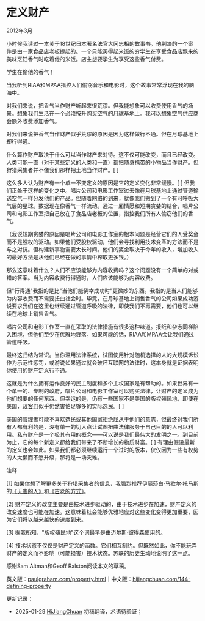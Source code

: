 



# 定义财产

2012年3月

小时候我读过一本关于18世纪日本著名法官大冈忠相的故事书。他判决的一个案件是由一家食品店老板提起的。一个只能买得起米饭的穷学生在享受食品店飘来的美味烹饪香气时吃着他的米饭。店主想要学生为享受这些香气付费。

学生在偷他的香气！

当我听到RIAA和MPAA指控人们偷窃音乐和电影时，这个故事常常浮现在我的脑海中。

对我们来说，把香气当作财产听起来很荒谬。但我能想象可以收费使用香气的场景。想象我们生活在一个必须按升购买空气的月球基地上。我可以想象空气供应商会额外收费添加香气。

对我们来说把香气当作财产似乎荒谬的原因是因为这样做行不通。但在月球基地上却行得通。

什么算作财产取决于什么可以当作财产来对待。这不仅可能改变，而且已经改变。人类可能一直（对于某些定义的人类和一直）都把随身携带的小物品当作财产。但狩猎采集者并不像我们那样把土地当作财产。[ ]

这么多人认为财产有一个单一不变定义的原因是它的定义变化非常缓慢。[ ] 但我们正处于这样的变化之中。唱片公司和电影工作室过去像在月球基地上通过管道输送空气一样分发他们的产品。但随着网络的到来，就像我们搬到了一个有可呼吸大气层的星球。数据现在像香气一样流动。通过一厢情愿和短期贪婪的结合，唱片公司和电影工作室把自己放在了食品店老板的位置，指控我们所有人偷窃他们的香气。

（我说短期贪婪的原因是唱片公司和电影工作室的根本问题是经营它们的人受奖金而不是股权的驱动。如果他们受股权驱动，他们会寻找利用技术变革的方法而不是与之对抗。但构建新事物需要太长时间。他们的奖金取决于今年的收入，增加收入的最好方法是从他们已经在做的事情中榨取更多钱。）

那么这意味着什么？人们不应该能够为内容收费吗？这个问题没有一个简单的对或错的答案。当为内容收费行得通时，人们应该能够为内容收费。

但"行得通"我指的是比"当他们能侥幸成功时"更微妙的东西。我指的是当人们能够为内容收费而不需要扭曲社会时。毕竟，在月球基地上销售香气的公司如果成功游说要求我们在这里也继续通过管道呼吸的法律，即使我们不再需要，他们也可以继续在地球上销售香气。

唱片公司和电影工作室一直在采取的法律措施有很多这种味道。报纸和杂志同样陷入困境，但他们至少在优雅地衰落。如果可能的话，RIAA和MPAA会让我们通过管道呼吸。

最终这归结为常识。当你滥用法律系统，试图使用针对随机选择的人的大规模诉讼作为示范性惩罚，或游说如果通过就会破坏互联网的法律时，这本身就是证据表明你使用的财产定义行不通。

这就是为什么拥有运作良好的民主制度和多个主权国家是有帮助的。如果世界有一个单一的、专制的政府，唱片公司和电影工作室可以购买法律，让财产的定义成为他们想要的任何东西。但幸运的是，仍有一些国家不是美国的版权殖民地，即使在美国，[政客们](http://tctechcrunch2011.files.wordpress.com/2012/01/congress-on-sopa-done.png)似乎仍然害怕足够多的实际选民。[ ]

美国的管理者可能不喜欢选民或其他国家拒绝屈从于他们的意志，但最终对我们所有人都有利的是，没有单一的切入点让试图扭曲法律服务于自己目的的人可以利用。私有财产是一个极其有用的概念——可以说是我们最伟大的发明之一。到目前为止，它的每个新定义都给我们带来了不断增长的物质财富。[ ] 有理由假设最新的定义也会如此。如果我们都必须继续运行一个过时的版本，仅仅因为一些有权势的人太懒而不愿升级，那将是一场灾难。

注释

[1] 如果你想了解更多关于狩猎采集者的信息，我强烈推荐伊丽莎白·马歇尔·托马斯的[《无害的人》](http://www.amazon.com/Harmless-People-Elizabeth-Marshall-Thomas/dp/0394427793)和[《古老的方式》](http://www.amazon.com/Old-Way-Story-First-People/dp/0374225524)。

[2] 财产定义的改变主要是由技术进步驱动的，由于技术进步在加速，财产定义的改变速度也可能在加速。这意味着社会能够优雅地应对这些变化变得更加重要，因为它们将以越来越快的速度到来。

[3] 据我所知，"版权殖民地"这个词最早是由[迈尔斯·彼得森](http://torrentfreak.com/australia-us-copyright-colony-or-just-a-good-friend-120121/)使用的。

[4] 技术状态不仅仅是财产定义的函数。它们相互制约。但既然如此，你不能玩弄财产的定义而不影响（可能损害）技术状态。苏联的历史生动地说明了这一点。

感谢Sam Altman和Geoff Ralston阅读本文的草稿。

英文版：[paulgraham.com/property.html](https://paulgraham.com/property.html)｜中文版：[hijiangchuan.com/144-defining-property](https://hijiangchuan.com/144-defining-property)

更新记录：
- 2025-01-29 [HiJiangChuan](https://hijiangchuan.com) 初稿翻译，术语待验证；
